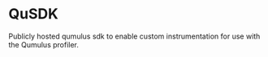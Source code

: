 # QuSDK
Publicly hosted qumulus sdk to enable custom instrumentation for use with the Qumulus profiler.
